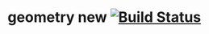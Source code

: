 # geometry new [![Build Status](https://travis-ci.org/Petrov-Daniil/geometry.svg?branch=master)](https://travis-ci.org/Petrov-Daniil/geometry)

